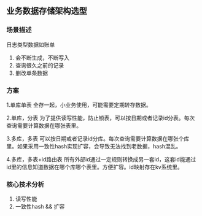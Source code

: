 ## 业务数据存储架构选型

### 场景描述
日志类型数据如账单
1. 会不断生成，不断写入
2. 查询很久之前的记录
3. 删改单条数据

### 方案
1.单库单表
全存一起，小业务使用，可能需要定期转存数据。

2.单库，分表
为了提供读写性能，防止锁表，可以按日期或者记录id分表。每次查询需要计算数据在哪张表里。

3.多库，多表
可以按日期或者记录id分库。每次查询需要计算数据在哪张个库里。如果采用一致性hash实现扩容，会导致无法找到老数据，hash混乱。


4.多库，多表+id路由表
所有外部id通过一定规则转换成另一套id，这套id能通过id里的信息知道数据在哪个库哪个表里。方便扩容。id映射存在kv系统里。


### 核心技术分析
1. 读写性能
2. 一致性hash && 扩容
